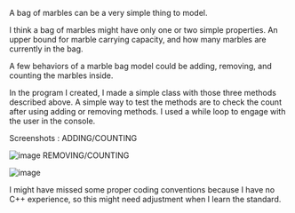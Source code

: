 A bag of marbles can be a very simple thing to model. 

I think a bag of marbles might have only one or two simple properties. 
An upper bound for marble carrying capacity, and how many marbles are currently in the bag. 

A few behaviors of a marble bag model could be adding, removing, and counting the marbles inside.

In the program I created, I made a simple class with those three methods described above. A simple way to test the methods are to check the count
after using adding or removing methods. I used a while loop to engage with the user in the console. 

Screenshots :
ADDING/COUNTING

![image](https://github.com/otis425/CS260/assets/71042122/0961636c-4ae0-4555-b8b7-4406e23b810c)
REMOVING/COUNTING

![image](https://github.com/otis425/CS260/assets/71042122/c406f182-f9de-4897-92bf-307e5d758a2d)

I might have missed some proper coding conventions because I have no C++ experience, so this might need adjustment when I learn the standard.
